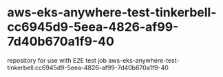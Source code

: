 # aws-eks-anywhere-test-tinkerbell-cc6945d9-5eea-4826-af99-7d40b670a1f9-40
repository for use with E2E test job aws-eks-anywhere-test-tinkerbell:cc6945d9-5eea-4826-af99-7d40b670a1f9-40
